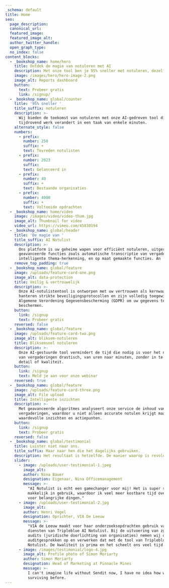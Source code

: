 ```yaml
---
_schema: default
title: Home
seo:
  page_description:
  canonical_url:
  featured_image:
  featured_image_alt:
  author_twitter_handle:
  open_graph_type:
  no_index: false
content_blocks:
  - _bookshop_name: home/hero
    title: Ontdek de magie van notuleren met AI
    description: Met onze tool ben je 95% sneller met notuleren, dezelfde kwaliteit.&nbsp;
    image: /images/hero/hero-image-2.png
    image_alt: Reports dashboard
    button:
      text: Probeer gratis
      link: /signup/
  - _bookshop_name: global/counter
    title: '95% sneller '
    title_suffix: notuleren
    description: >-
      Wij bieden de toekomst van notuleren met onze AI-gedreven tool die
      tijdrovend werk verandert in een taak van enkele minuten.
    alternate_style: false
    numbers:
      - prefix:
        number: 250
        suffix: +
        text: Tevreden notulisten
      - prefix:
        number: 2023
        suffix:
        text: Gelanceerd in
      - prefix:
        number: 40
        suffix: +
        text: Bestaande organisaties
      - prefix:
        number: 4000
        suffix: +
        text: Voltooide opdrachten
  - _bookshop_name: home/video
    image: /images/video/video-thum.jpg
    image_alt: Thumbnail for video
    video_url: https://vimeo.com/45830194
  - _bookshop_name: global/header
    title: 'De magie van '
    title_suffix: AI Notulist
    description: >-
      Ons platform is uw geheime wapen voor efficiënt notuleren, uitgerust met
      geavanceerde functies zoals automatische transcriptie van vergaderingen,
      intelligente thema-herkenning, en op maat gemaakte functies. An
    remove_top_padding: true
  - _bookshop_name: global/feature
    image: /uploads/feature-card-one.png
    image_alt: data-protection
    title: Veilig & vertrouwelijk
    description: >-
      Onze AI-notulistentool is ontworpen met uw vertrouwen als kernwaarde. Wij
      hanteren strikte beveiligingsprotocollen en zijn volledig toegewijd aan de
      Algemene Verordening Gegevensbescherming (GDPR) om uw gegevens te
      beschermen.
    button:
      link: /signup
      text: Probeer gratis
    reversed: false
  - _bookshop_name: global/feature
    image: /uploads/feature-card-two.png
    image_alt: bliksem-notuleren
    title: Bliksemsnel notuleren
    description: >-
      Onze AI-gestuurde tool vermindert de tijd die nodig is voor het notuleren
      van vergaderingen drastisch, van uren naar minuten, zonder in te boeten op
      detail of kwaliteit.
    button:
      link: /signup
      text: Meld je aan voor onze webinar
    reversed: true
  - _bookshop_name: global/feature
    image: /uploads/feature-card-three.png
    image_alt: File upload
    title: Intelligente inzichten
    description: >-
      Met geavanceerde algoritmes analyseert onze service de inhoud van uw
      vergaderingen, waardoor u niet alleen accurate notulen krijgt maar ook
      waardevolle inzichten en actiepunten.
    button:
      link: /signup
      text: Probeer gratis
    reversed: false
  - _bookshop_name: global/testimonial
    title: Luister niet naar ons.
    title_suffix: Maar naar hen die het dagelijks gebruiken.
    description: Het resultaat is hetzelfde. De manier waarop is revolutionair.
    slider:
      - image: /uploads/user-testimonial-1.jpeg
        image_alt:
        author: Nina Bauer
        designation: Eigenaar, Nina Officemanagement
        message: >-
          "AI Notulist is echt een gamechanger voor mij! Het is super snel en
          makkelijk in gebruik, waardoor ik veel meer kostbare tijd overhoud
          voor belangrijke dingen."
      - image: /uploads/user-testimonial-2.jpg
        image_alt:
        author: Henri Vogel
        designation: Oprichter, VIA De Leeuw
        message: >-
          "VIA de Leeuw maakt voor haar onderzoeksopdrachten gebruik van de
          diensten van Tripleblue AI Notulist. Bij de uitvoering van zgn legal
          audits (juridische doorlichting van organisaties) nemen wij de
          auditgesprekken op en verwerken dat met de tool van Tripleblue AI
          Notulist. De kwaliteit is prima en het scheelt ons veel tijd."
      - image: /images/testimonial/logo-4.jpg
        image_alt: Profile photo of Simon Moriarty
        author: Simon Moriarty
        designation: Head of Marketing at Pinnacle Mines
        message: >-
          I can't imagine life without Sendit now, I have no idea how we were
          surviving before.
---
```

